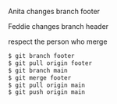 Anita changes
branch footer

Feddie changes
branch header

respect the person who merge

```bash
$ git branch footer
$ git pull origin footer
$ git branch main
$ git merge footer
$ git pull origin main
$ git push origin main
```
